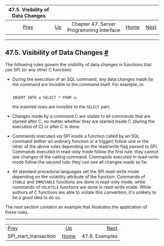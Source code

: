 

|                 47.5. Visibility of Data Changes                |                                                           |                                          |                                                       |                                             |
| :-------------------------------------------------------------: | :-------------------------------------------------------- | :--------------------------------------: | ----------------------------------------------------: | ------------------------------------------: |
| [Prev](spi-spi-start-transaction.html "SPI_start_transaction")  | [Up](spi.html "Chapter 47. Server Programming Interface") | Chapter 47. Server Programming Interface | [Home](index.html "PostgreSQL 17devel Documentation") |  [Next](spi-examples.html "47.6. Examples") |

***

## 47.5. Visibility of Data Changes [#](#SPI-VISIBILITY)

The following rules govern the visibility of data changes in functions that use SPI (or any other C function):

* During the execution of an SQL command, any data changes made by the command are invisible to the command itself. For example, in:

    ```

    INSERT INTO a SELECT * FROM a;
    ```

    the inserted rows are invisible to the `SELECT` part.

* Changes made by a command C are visible to all commands that are started after C, no matter whether they are started inside C (during the execution of C) or after C is done.

* Commands executed via SPI inside a function called by an SQL command (either an ordinary function or a trigger) follow one or the other of the above rules depending on the read/write flag passed to SPI. Commands executed in read-only mode follow the first rule: they cannot see changes of the calling command. Commands executed in read-write mode follow the second rule: they can see all changes made so far.

* All standard procedural languages set the SPI read-write mode depending on the volatility attribute of the function. Commands of `STABLE` and `IMMUTABLE` functions are done in read-only mode, while commands of `VOLATILE` functions are done in read-write mode. While authors of C functions are able to violate this convention, it's unlikely to be a good idea to do so.

The next section contains an example that illustrates the application of these rules.

***

|                                                                 |                                                           |                                             |
| :-------------------------------------------------------------- | :-------------------------------------------------------: | ------------------------------------------: |
| [Prev](spi-spi-start-transaction.html "SPI_start_transaction")  | [Up](spi.html "Chapter 47. Server Programming Interface") |  [Next](spi-examples.html "47.6. Examples") |
| SPI\_start\_transaction                                         |   [Home](index.html "PostgreSQL 17devel Documentation")   |                              47.6. Examples |
